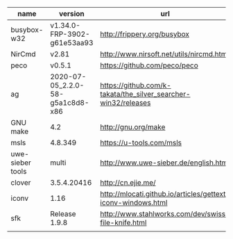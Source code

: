 

| name             | version                          | url                                                          |
| ---------------- | -------------------------------- | ------------------------------------------------------------ |
| busybox-w32      | v1.34.0-FRP-3902-g61e53aa93      | http://frippery.org/busybox                                  |
| NirCmd           | v2.81                            | http://www.nirsoft.net/utils/nircmd.html                     |
| peco             | v0.5.1                           | https://github.com/peco/peco                                 |
| ag               | 2020-07-05_2.2.0-58-g5a1c8d8-x86 | https://github.com/k-takata/the_silver_searcher-win32/releases |
| GNU make         | 4.2                              | http://gnu.org/make                                          |
| msls             | 4.8.349                          | https://u-tools.com/msls                                     |
| uwe-sieber tools | multi                            | http://www.uwe-sieber.de/english.html                        |
| clover           | 3.5.4.20416                      | http://cn.ejie.me/                                           |
| iconv            | 1.16                             | http://mlocati.github.io/articles/gettext-iconv-windows.html |
| sfk              | Release 1.9.8                    | http://www.stahlworks.com/dev/swiss-file-knife.html          |
|                  |                                  |                                                              |